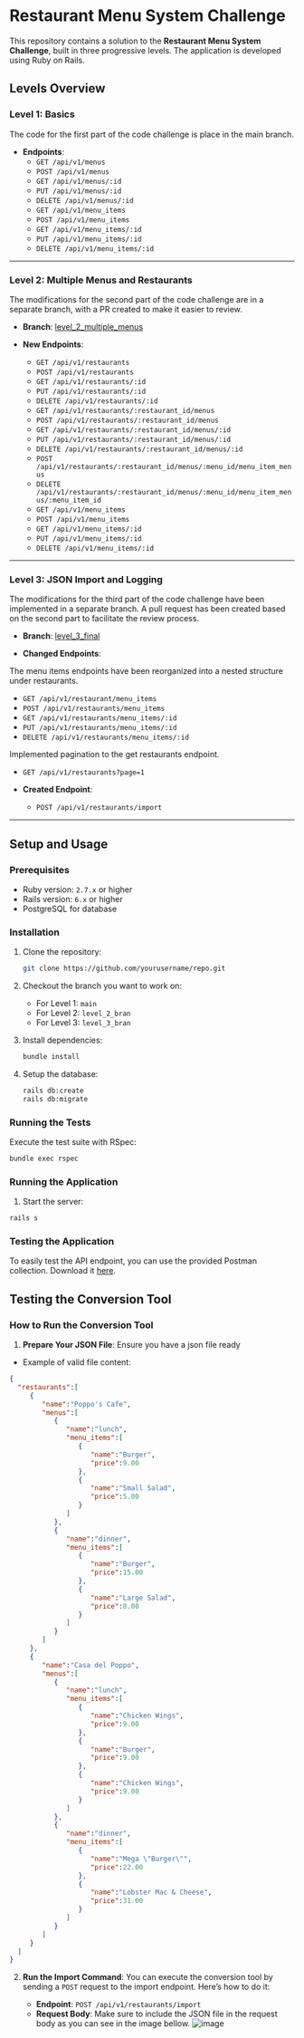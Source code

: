 # Restaurant Menu System Challenge

This repository contains a solution to the **Restaurant Menu System Challenge**, built in three progressive levels.
The application is developed using Ruby on Rails.

## Levels Overview

### Level 1: Basics

The code for the first part of the code challenge is place in the main branch.

- **Endpoints**:
  - `GET /api/v1/menus`
  - `POST /api/v1/menus`
  - `GET /api/v1/menus/:id`
  - `PUT /api/v1/menus/:id`
  - `DELETE /api/v1/menus/:id`
  - `GET /api/v1/menu_items`
  - `POST /api/v1/menu_items`
  - `GET /api/v1/menu_items/:id`
  - `PUT /api/v1/menu_items/:id`
  - `DELETE /api/v1/menu_items/:id`
---

### Level 2: Multiple Menus and Restaurants

The modifications for the second part of the code challenge are in a separate branch, with a PR created to make it easier to review.
- **Branch**: [level_2_multiple_menus](https://github.com/Ricardovcn/resturants-api/pull/1)

- **New Endpoints**:
  - `GET /api/v1/restaurants`
  - `POST /api/v1/restaurants`
  - `GET /api/v1/restaurants/:id`
  - `PUT /api/v1/restaurants/:id`
  - `DELETE /api/v1/restaurants/:id`
  - `GET /api/v1/restaurants/:restaurant_id/menus`
  - `POST /api/v1/restaurants/:restaurant_id/menus`
  - `GET /api/v1/restaurants/:restaurant_id/menus/:id`
  - `PUT /api/v1/restaurants/:restaurant_id/menus/:id`
  - `DELETE /api/v1/restaurants/:restaurant_id/menus/:id`
  - `POST /api/v1/restaurants/:restaurant_id/menus/:menu_id/menu_item_menus`
  - `DELETE /api/v1/restaurants/:restaurant_id/menus/:menu_id/menu_item_menus/:menu_item_id`
  - `GET /api/v1/menu_items`
  - `POST /api/v1/menu_items`
  - `GET /api/v1/menu_items/:id`
  - `PUT /api/v1/menu_items/:id`
  - `DELETE /api/v1/menu_items/:id`
---

### Level 3: JSON Import and Logging

The modifications for the third part of the code challenge have been implemented in a separate branch. 
A pull request has been created based on the second part to facilitate the review process.
- **Branch**: [level_3_final](https://github.com/Ricardovcn/resturants-api/pull/2)

- **Changed Endpoints**: 

The menu items endpoints have been reorganized into a nested structure under restaurants.
  - `GET /api/v1/restaurant/menu_items`
  - `POST /api/v1/restaurants/menu_items`
  - `GET /api/v1/restaurants/menu_items/:id`
  - `PUT /api/v1/restaurants/menu_items/:id`
  - `DELETE /api/v1/restaurants/menu_items/:id`

Implemented pagination to the get restaurants endpoint.
  - `GET /api/v1/restaurants?page=1`

- **Created Endpoint**:
  - `POST /api/v1/restaurants/import`
---

## Setup and Usage

### Prerequisites
- Ruby version: `2.7.x` or higher
- Rails version: `6.x` or higher
- PostgreSQL for database

### Installation

1. Clone the repository:
   ```bash
   git clone https://github.com/yourusername/repo.git
3. Checkout the branch you want to work on:
   - For Level 1: `main`
   - For Level 2: `level_2_bran`
   - For Level 3: `level_3_bran`
   
3. Install dependencies:
   ```bash
   bundle install
   ```

4. Setup the database:
   ```bash
   rails db:create
   rails db:migrate
   ```

### Running the Tests
Execute the test suite with RSpec:
   ```bash
   bundle exec rspec
   ```
### Running the Application
1. Start the server:
  ```bash
  rails s
  ```
### Testing the Application
To easily test the API endpoint, you can use the provided Postman collection. Download it [here](./Restaurants.postman_collection.json).

## Testing the Conversion Tool

### How to Run the Conversion Tool

1. **Prepare Your JSON File**: Ensure you have a json file ready
  - Example of valid file content:
  ```json
  {
    "restaurants":[
       {
          "name":"Poppo's Cafe",
          "menus":[
             {
                "name":"lunch",
                "menu_items":[
                   {
                      "name":"Burger",
                      "price":9.00
                   },
                   {
                      "name":"Small Salad",
                      "price":5.00
                   }
                ]
             },
             {
                "name":"dinner",
                "menu_items":[
                   {
                      "name":"Burger",
                      "price":15.00
                   },
                   {
                      "name":"Large Salad",
                      "price":8.00
                   }
                ]
             }
          ]
       },
       {
          "name":"Casa del Poppo",
          "menus":[
             {
                "name":"lunch",
                "menu_items":[
                   {
                      "name":"Chicken Wings",
                      "price":9.00
                   },
                   {
                      "name":"Burger",
                      "price":9.00
                   },
                   {
                      "name":"Chicken Wings",
                      "price":9.00
                   }
                ]
             },
             {
                "name":"dinner",
                "menu_items":[
                   {
                      "name":"Mega \"Burger\"",
                      "price":22.00
                   },
                   {
                      "name":"Lobster Mac & Cheese",
                      "price":31.00
                   }
                ]
             }
          ]
       }
    ]
 }
  ```

2. **Run the Import Command**: You can execute the conversion tool by sending a `POST` request to the import endpoint. 
    Here’s how to do it:
   
   - **Endpoint**: `POST /api/v1/restaurants/import`
   - **Request Body**: Make sure to include the JSON file in the request body as you can see in the image bellow.
![image](https://github.com/user-attachments/assets/22901b12-a535-4836-b2cf-de670b8d24a6)




